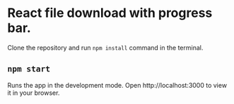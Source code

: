 # React file download with progress bar.

Clone the repository and run `npm install` command in the terminal.

## `npm start`

Runs the app in the development mode.
Open http://localhost:3000 to view it in your browser.
